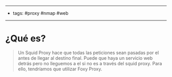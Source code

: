 ---------
- tags: #proxy #nmap #web 
-------------------------------------
# ¿Qué es?
> Un Squid Proxy hace que todas las peticiones sean pasadas por el antes de llegar al destino final.
> Puede que haya un servicio web detrás pero no lleguemos a el si no es a través del squid proxy. Para ello, tendríamos que utilizar Foxy Proxy. 
